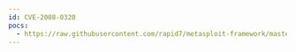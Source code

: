 ```yaml
---
id: CVE-2008-0320
pocs:
  - https://raw.githubusercontent.com/rapid7/metasploit-framework/master/modules/exploits/windows/fileformat/openoffice_ole.rb
---
```

